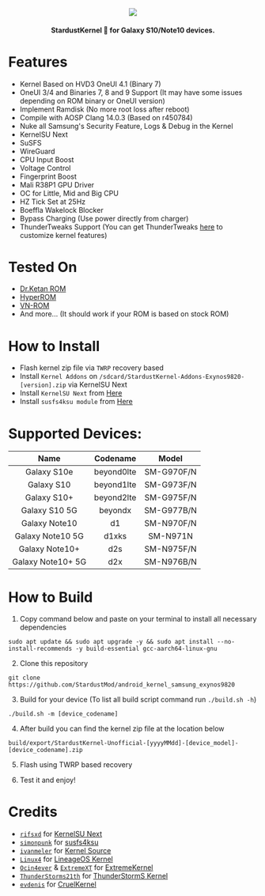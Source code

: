 <div align="center">
  <img loading="lazy" src="https://raw.githubusercontent.com/StardustMod/build/refs/heads/main/assets/banner.png"/>
</div>

<h4 align="center">StardustKernel 💫 for Galaxy S10/Note10 devices.</h4>

# Features

- Kernel Based on HVD3 OneUI 4.1 (Binary 7)
- OneUI 3/4 and Binaries 7, 8 and 9 Support (It may have some issues depending on ROM binary or OneUI version)
- Implement Ramdisk (No more root loss after reboot)
- Compile with AOSP Clang 14.0.3 (Based on r450784)
- Nuke all Samsung's Security Feature, Logs & Debug in the Kernel
- KernelSU Next
- SuSFS
- WireGuard
- CPU Input Boost
- Voltage Control
- Fingerprint Boost
- Mali R38P1 GPU Driver
- OC for Little, Mid and Big CPU
- HZ Tick Set at 25Hz
- Boeffla Wakelock Blocker
- Bypass Charging (Use power directly from charger)
- ThunderTweaks Support (You can get ThunderTweaks [here](https://github.com/StardustMod/build/raw/refs/heads/main/ThunderTweaks_v1.1.1.5.apk) to customize kernel features)

# Tested On

- [Dr.Ketan ROM](https://xdaforums.com/t/31-07-24-i-n975f-i-n976b-i-n976n-i-n970f-i-dr-ketan-rom-i-oneui-4-1-i-oneui-3-1.3962839)
- [HyperROM](https://xdaforums.com/t/rom-n10-n10plus-n105g-14-jan-23-v1-1s-hyper-rom-be-unique.4268123)
- [VN-ROM](https://t.me/vnromchannel/394)
- And more... (It should work if your ROM is based on stock ROM)

# How to Install
- Flash kernel zip file via `TWRP` recovery based
- Install `Kernel Addons` on `/sdcard/StardustKernel-Addons-Exynos9820-[version].zip` via KernelSU Next
- Install `KernelSU Next` from [Here](https://github.com/KernelSU-Next/KernelSU-Next/releases)
- Install `susfs4ksu module` from [Here](https://github.com/sidex15/susfs4ksu-module/releases)

# Supported Devices:

|        Name       |  Codename  |    Model   |
:------------------:|:----------:|:----------:|
|    Galaxy S10e    | beyond0lte | SM-G970F/N |
|     Galaxy S10    | beyond1lte | SM-G973F/N |
|    Galaxy S10+    | beyond2lte | SM-G975F/N |
|   Galaxy S10 5G   |   beyondx  | SM-G977B/N |
|   Galaxy Note10   |     d1     | SM-N970F/N |
|  Galaxy Note10 5G |    d1xks   |  SM-N971N  |
|   Galaxy Note10+  |     d2s    | SM-N975F/N |
| Galaxy Note10+ 5G |     d2x    | SM-N976B/N |

# How to Build

1. Copy command below and paste on your terminal to install all necessary dependencies

```
sudo apt update && sudo apt upgrade -y && sudo apt install --no-install-recommends -y build-essential gcc-aarch64-linux-gnu
```

2. Clone this repository

```
git clone https://github.com/StardustMod/android_kernel_samsung_exynos9820
```

3. Build for your device (To list all build script command run `./build.sh -h`)

```
./build.sh -m [device_codename]
```

4. After build you can find the kernel zip file at the location below

```
build/export/StardustKernel-Unofficial-[yyyyMMdd]-[device_model]-[device_codename].zip
```

5. Flash using TWRP based recovery

6. Test it and enjoy!

# Credits

- [`rifsxd`](https://github.com/rifsxd) for [KernelSU Next](https://github.com/KernelSU-Next/KernelSU-Next)
- [`simonpunk`](https://github.com/simonpunk) for [susfs4ksu](https://gitlab.com/simonpunk/susfs4ksu)
- [`ivanmeler`](https://github.com/ivanmeler) for [Kernel Source](https://github.com/ivanmeler/android_kernel_samsung_beyondlte)
- [`Linux4`](https://github.com/Linux4) for [LineageOS Kernel](https://github.com/LineageOS/android_kernel_samsung_exynos9820)
- [`Ocin4ever`](https://github.com/Ocin4ever) & [`ExtremeXT`](https://github.com/ExtremeXT) for [ExtremeKernel](https://github.com/Ocin4ever/ExtremeKernel)
- [`ThunderStorms21th`](https://github.com/ThunderStorms21th) for [ThunderStormS Kernel](https://github.com/ThunderStorms21th/S10-source)
- [`evdenis`](https://github.com/evdenis) for [CruelKernel](https://github.com/CruelKernel/samsung-exynos9820)
